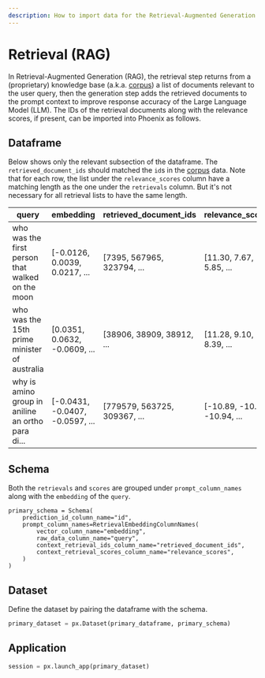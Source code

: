 ```yaml
---
description: How to import data for the Retrieval-Augmented Generation (RAG) use case
---
```


# Retrieval (RAG)

In Retrieval-Augmented Generation (RAG), the retrieval step returns from a (proprietary) knowledge base (a.k.a. [corpus](../../inferences/how-to-inferences/define-your-schema/corpus-data.md)) a list of documents relevant to the user query, then the generation step adds the retrieved documents to the prompt context to improve response accuracy of the Large Language Model (LLM). The IDs of the retrieval documents along with the relevance scores, if present, can be imported into Phoenix as follows.

## Dataframe

Below shows only the relevant subsection of the dataframe. The `retrieved_document_ids` should matched the `id`s in the [corpus](../../inferences/how-to-inferences/define-your-schema/corpus-data.md) data. Note that for each row, the list under the `relevance_scores` column have a matching length as the one under the `retrievals` column. But it's not necessary for all retrieval lists to have the same length.

<table><thead><tr><th width="219.33333333333331">query</th><th width="141">embedding</th><th width="216">retrieved_document_ids</th><th>relevance_scores</th></tr></thead><tbody><tr><td>who was the first person that walked on the moon</td><td>[-0.0126, 0.0039, 0.0217, ...</td><td>[7395, 567965, 323794, ...</td><td>[11.30, 7.67, 5.85, ...</td></tr><tr><td>who was the 15th prime minister of australia</td><td>[0.0351, 0.0632, -0.0609, ...</td><td>[38906, 38909, 38912, ...</td><td>[11.28, 9.10, 8.39, ...</td></tr><tr><td>why is amino group in aniline an ortho para di...</td><td>[-0.0431, -0.0407, -0.0597, ...</td><td>[779579, 563725, 309367, ...</td><td>[-10.89, -10.90, -10.94, ...</td></tr></tbody></table>

## Schema

Both the `retrievals` and `scores` are grouped under `prompt_column_names` along with the `embedding` of the `query`.

```
primary_schema = Schema(
    prediction_id_column_name="id",
    prompt_column_names=RetrievalEmbeddingColumnNames(
        vector_column_name="embedding",
        raw_data_column_name="query",
        context_retrieval_ids_column_name="retrieved_document_ids",
        context_retrieval_scores_column_name="relevance_scores",
    )
)
```

## Dataset

Define the dataset by pairing the dataframe with the schema.

```python
primary_dataset = px.Dataset(primary_dataframe, primary_schema)
```

## Application

```python
session = px.launch_app(primary_dataset)
```
